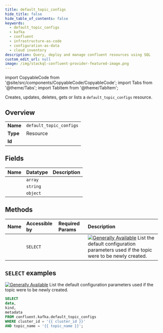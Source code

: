 ```yaml
---
title: default_topic_configs
hide_title: false
hide_table_of_contents: false
keywords:
  - default_topic_configs
  - kafka
  - confluent
  - infrastructure-as-code
  - configuration-as-data
  - cloud inventory
description: Query, deploy and manage confluent resources using SQL
custom_edit_url: null
image: /img/stackql-confluent-provider-featured-image.png
---
```


import CopyableCode from '@site/src/components/CopyableCode/CopyableCode';
import Tabs from '@theme/Tabs';
import TabItem from '@theme/TabItem';

Creates, updates, deletes, gets or lists a <code>default_topic_configs</code> resource.

## Overview
<table><tbody>
<tr><td><b>Name</b></td><td><code>default_topic_configs</code></td></tr>
<tr><td><b>Type</b></td><td>Resource</td></tr>
<tr><td><b>Id</b></td><td><CopyableCode code="confluent.kafka.default_topic_configs" /></td></tr>
</tbody></table>

## Fields
| Name | Datatype | Description |
|:-----|:---------|:------------|
| <CopyableCode code="data" /> | `array` |  |
| <CopyableCode code="kind" /> | `string` |  |
| <CopyableCode code="metadata" /> | `object` |  |

## Methods
| Name | Accessible by | Required Params | Description |
|:-----|:--------------|:----------------|:------------|
| <CopyableCode code="list_kafka_default_topic_configs" /> | `SELECT` | <CopyableCode code="cluster_id, topic_name" /> | [![Generally Available](https://img.shields.io/badge/Lifecycle%20Stage-Generally%20Available-%2345c6e8)](#section/Versioning/API-Lifecycle-Policy) List the default configuration parameters used if the topic were to be newly created. |

## `SELECT` examples

[![Generally Available](https://img.shields.io/badge/Lifecycle%20Stage-Generally%20Available-%2345c6e8)](#section/Versioning/API-Lifecycle-Policy) List the default configuration parameters used if the topic were to be newly created.


```sql
SELECT
data,
kind,
metadata
FROM confluent.kafka.default_topic_configs
WHERE cluster_id = '{{ cluster_id }}'
AND topic_name = '{{ topic_name }}';
```